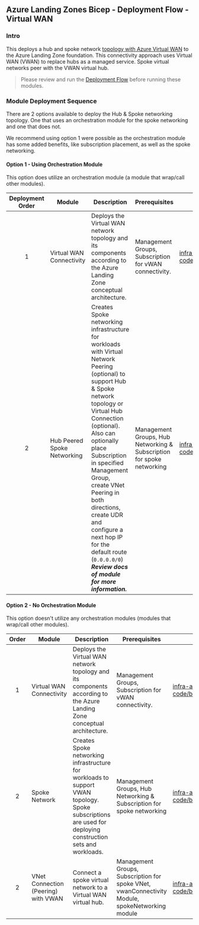 <!-- markdownlint-disable -->
## Azure Landing Zones Bicep - Deployment Flow - Virtual WAN
<!-- markdownlint-restore -->

### Intro

This deploys a hub and spoke network [topology with Azure Virtual WAN](https://docs.microsoft.com/en-us/azure/architecture/networking/hub-spoke-vwan-architecture) to the Azure Landing Zone foundation. This connectivity approach uses Virtual WAN (VWAN) to replace hubs as a managed service. Spoke virtual networks peer with the VWAN virtual hub.

> Please review and run the [Deployment Flow](https://github.com/Evilazaro/ALZ-Bicep/wiki/DeploymentFlow) before running these modules.

### Module Deployment Sequence

There are 2 options available to deploy the Hub & Spoke networking topology. One that uses an orchestration module for the spoke networking and one that does not.

We recommend using option 1 were possible as the orchestration module has some added benefits, like subscription placement, as well as the spoke networking.

#### Option 1 - Using Orchestration Module

This option does utilize an orchestration module (a module that wrap/call other modules).

| Deployment Order | Module                      | Description                                                                                                                                                                                                                                                                                                                                                                                                            | Prerequisites                                                         | Module Documentation                                                                                                                              |
| :--------------: | --------------------------- | ---------------------------------------------------------------------------------------------------------------------------------------------------------------------------------------------------------------------------------------------------------------------------------------------------------------------------------------------------------------------------------------------------------------------- | --------------------------------------------------------------------- | ------------------------------------------------------------------------------------------------------------------------------------------------- |
|        1         | Virtual WAN Connectivity    | Deploys the Virtual WAN network topology and its components according to the Azure Landing Zone conceptual architecture.                                                                                                                                                                                                                                                                                               | Management Groups, Subscription for vWAN connectivity.                | [infra-as-code/bicep/modules/vwanConnectivity](https://github.com/Evilazaro/ALZ-Bicep/tree/main/infra-as-code/bicep/modules/vwanConnectivity)         |
|        2         | Hub Peered Spoke Networking | Creates Spoke networking infrastructure for workloads with Virtual Network Peering (optional) to support Hub & Spoke network topology or Virtual Hub Connection (optional). Also can optionally place Subscription in specified Management Group, create VNet Peering in both directions, create UDR and configure a next hop IP for the default route (`0.0.0.0/0`) ***Review docs of module for more information.*** | Management Groups, Hub Networking & Subscription for spoke networking | [infra-as-code/bicep/orchestration/hubPeeredSpoke](https://github.com/Evilazaro/ALZ-Bicep/tree/main/infra-as-code/bicep/orchestration/hubPeeredSpoke) |

#### Option 2 - No Orchestration Module

This option doesn't utilize any orchestration modules (modules that wrap/call other modules).

| Order | Module                              | Description                                                                                                                                                  | Prerequisites                                                                                   | Module Documentation                                                                                                                      |
| :---: | ----------------------------------- | ------------------------------------------------------------------------------------------------------------------------------------------------------------ | ----------------------------------------------------------------------------------------------- | ----------------------------------------------------------------------------------------------------------------------------------------- |
|   1   | Virtual WAN Connectivity            | Deploys the Virtual WAN network topology and its components according to the Azure Landing Zone conceptual architecture.                                     | Management Groups, Subscription for vWAN connectivity.                                          | [infra-as-code/bicep/modules/vwanConnectivity](https://github.com/Evilazaro/ALZ-Bicep/tree/main/infra-as-code/bicep/modules/vwanConnectivity) |
|   2   | Spoke Network                       | Creates Spoke networking infrastructure for workloads to support VWAN topology.  Spoke subscriptions are used for deploying construction sets and workloads. | Management Groups, Hub Networking & Subscription for spoke networking                           | [infra-as-code/bicep/modules/spokeNetworking](https://github.com/Evilazaro/ALZ-Bicep/tree/main/infra-as-code/bicep/modules/spokeNetworking)   |
|   2   | VNet Connection (Peering) with VWAN | Connect a spoke virtual network to a Virtual WAN virtual hub.                                                                                                | Management Groups, Subscription for spoke VNet, vwanConnectivity Module, spokeNetworking module | [infra-as-code/bicep/modules/vnetPeeringVwan](https://github.com/Evilazaro/ALZ-Bicep/tree/main/infra-as-code/bicep/modules/vnetPeeringVwan)   |